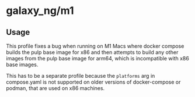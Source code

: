 # galaxy_ng/m1

## Usage

This profile fixes a bug when running on M1 Macs where docker compose builds the pulp base image for x86
and then attempts to build any other images from the pulp base image for arm64, which is incompatible
with x86 base images.

This has to be a separate profile because the `platforms` arg in compose.yaml is not supported on older
versions of docker-compose or podman, that are used on x86 machines.
